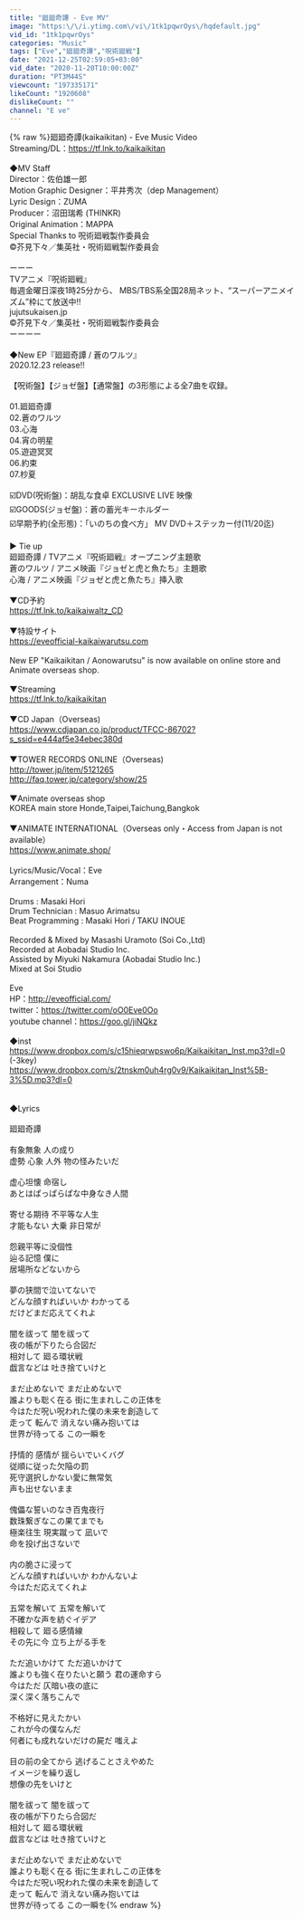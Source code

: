 ```yaml
---
title: "廻廻奇譚 - Eve MV"
image: "https:\/\/i.ytimg.com\/vi\/1tk1pqwrOys\/hqdefault.jpg"
vid_id: "1tk1pqwrOys"
categories: "Music"
tags: ["Eve","廻廻奇譚","呪術廻戦"]
date: "2021-12-25T02:59:05+03:00"
vid_date: "2020-11-20T10:00:00Z"
duration: "PT3M44S"
viewcount: "197335171"
likeCount: "1920608"
dislikeCount: ""
channel: "E ve"
---
```

{% raw %}廻廻奇譚(kaikaikitan) - Eve Music Video<br />Streaming/DL：<a rel="nofollow" target="blank" href="https://tf.lnk.to/kaikaikitan">https://tf.lnk.to/kaikaikitan</a><br /><br />◆MV Staff<br />Director：佐伯雄一郎<br />Motion Graphic Designer：平井秀次（dep Management）<br />Lyric Design：ZUMA<br />Producer：沼田瑞希 (THINKR)<br />Original Animation：MAPPA<br />Special Thanks to 呪術廻戦製作委員会<br />©芥見下々／集英社・呪術廻戦製作委員会<br /><br />ーーー<br />TVアニメ『呪術廻戦』<br />毎週金曜日深夜1時25分から、 MBS/TBS系全国28局ネット、“スーパーアニメイズム”枠にて放送中‼️<br />jujutsukaisen.jp <br />©芥見下々／集英社・呪術廻戦製作委員会<br />ーーーー<br /><br />◆New EP『廻廻奇譚 / 蒼のワルツ』<br />2020.12.23 release!!<br /><br />【呪術盤】【ジョゼ盤】【通常盤】の3形態による全7曲を収録。<br /><br />01.廻廻奇譚<br />02.蒼のワルツ<br />03.心海<br />04.宵の明星<br />05.遊遊冥冥<br />06.約束<br />07.杪夏<br /><br />☑️DVD(呪術盤)：胡乱な食卓 EXCLUSIVE LIVE 映像<br />☑️GOODS(ジョゼ盤)：蒼の蓄光キーホルダー<br />☑️早期予約(全形態)：「いのちの食べ方」 MV DVD＋ステッカー付(11/20迄)<br /><br />▶️ Tie up<br />廻廻奇譚 / TVアニメ『呪術廻戦』オープニング主題歌<br />蒼のワルツ / アニメ映画『ジョゼと虎と魚たち』主題歌<br />心海 / アニメ映画『ジョゼと虎と魚たち』挿入歌<br /><br />▼CD予約<br /><a rel="nofollow" target="blank" href="https://tf.lnk.to/kaikaiwaltz_CD">https://tf.lnk.to/kaikaiwaltz_CD</a><br /><br />▼特設サイト<br /><a rel="nofollow" target="blank" href="https://eveofficial-kaikaiwarutsu.com">https://eveofficial-kaikaiwarutsu.com</a><br /><br />New EP &quot;Kaikaikitan / Aonowarutsu&quot; is now available on online store and Animate overseas shop.<br /><br />▼Streaming<br /><a rel="nofollow" target="blank" href="https://tf.lnk.to/kaikaikitan">https://tf.lnk.to/kaikaikitan</a><br /><br />▼CD Japan（Overseas)<br /><a rel="nofollow" target="blank" href="https://www.cdjapan.co.jp/product/TFCC-86702?s_ssid=e444af5e34ebec380d">https://www.cdjapan.co.jp/product/TFCC-86702?s_ssid=e444af5e34ebec380d</a><br /><br />▼TOWER RECORDS ONLINE（Overseas)<br /><a rel="nofollow" target="blank" href="http://tower.jp/item/5121265">http://tower.jp/item/5121265</a> <br /><a rel="nofollow" target="blank" href="http://faq.tower.jp/category/show/25">http://faq.tower.jp/category/show/25</a><br /><br />▼Animate overseas shop<br />KOREA main store Honde,Taipei,Taichung,Bangkok <br /><br />▼ANIMATE INTERNATIONAL（Overseas only・Access from Japan is not available）<br /><a rel="nofollow" target="blank" href="https://www.animate.shop/">https://www.animate.shop/</a><br /><br />Lyrics/Music/Vocal：Eve<br />Arrangement：Numa<br /><br />Drums : Masaki Hori<br />Drum Technician : Masuo Arimatsu<br />Beat Programming : Masaki Hori / TAKU INOUE<br /><br />Recorded &amp; Mixed by Masashi Uramoto (Soi Co.,Ltd)<br />Recorded at Aobadai Studio Inc.<br />Assisted by Miyuki Nakamura (Aobadai Studio Inc.)<br />Mixed at Soi Studio<br /><br />Eve<br />HP：<a rel="nofollow" target="blank" href="http://eveofficial.com/">http://eveofficial.com/</a><br />twitter：<a rel="nofollow" target="blank" href="https://twitter.com/oO0Eve0Oo">https://twitter.com/oO0Eve0Oo</a><br />youtube channel：<a rel="nofollow" target="blank" href="https://goo.gl/jiNQkz">https://goo.gl/jiNQkz</a><br /><br />◆inst<br /><a rel="nofollow" target="blank" href="https://www.dropbox.com/s/c15hieqrwpswo6p/Kaikaikitan_Inst.mp3?dl=0">https://www.dropbox.com/s/c15hieqrwpswo6p/Kaikaikitan_Inst.mp3?dl=0</a><br />(-3key)<br /><a rel="nofollow" target="blank" href="https://www.dropbox.com/s/2tnskm0uh4rg0v9/Kaikaikitan_Inst%5B-3%5D.mp3?dl=0">https://www.dropbox.com/s/2tnskm0uh4rg0v9/Kaikaikitan_Inst%5B-3%5D.mp3?dl=0</a><br /><br /><br />◆Lyrics<br /><br />廻廻奇譚<br /><br />有象無象 人の成り<br />虚勢 心象 人外 物の怪みたいだ<br /><br />虚心坦懐 命宿し<br />あとはぱっぱらぱな中身なき人間<br /><br />寄せる期待 不平等な人生<br />才能もない 大乗 非日常が<br /><br />怨親平等に没個性<br />辿る記憶 僕に<br />居場所などないから<br /><br />夢の狭間で泣いてないで<br />どんな顔すればいいか わかってる<br />だけどまだ応えてくれよ<br /><br />闇を祓って 闇を祓って<br />夜の帳が下りたら合図だ<br />相対して 廻る環状戦<br />戯言などは 吐き捨ていけと<br /><br />まだ止めないで まだ止めないで<br />誰よりも聡く在る 街に生まれしこの正体を<br />今はただ呪い呪われた僕の未来を創造して<br />走って 転んで 消えない痛み抱いては<br />世界が待ってる この一瞬を<br /><br />抒情的 感情が 揺らいでいくバグ<br />従順に従った欠陥の罰<br />死守選択しかない愛に無常気　<br />声も出せないまま<br /><br />傀儡な誓いのなき百鬼夜行<br />数珠繋ぎなこの果てまでも<br />極楽往生 現実蹴って 凪いで<br />命を投げ出さないで<br /><br />内の脆さに浸って<br />どんな顔すればいいか わかんないよ<br />今はただ応えてくれよ<br /><br />五常を解いて 五常を解いて<br />不確かな声を紡ぐイデア<br />相殺して 廻る感情線<br />その先に今 立ち上がる手を<br /><br />ただ追いかけて ただ追いかけて<br />誰よりも強く在りたいと願う 君の運命すら<br />今はただ 仄暗い夜の底に<br />深く深く落ちこんで<br /><br />不格好に見えたかい<br />これが今の僕なんだ<br />何者にも成れないだけの屍だ 嗤えよ<br /><br />目の前の全てから 逃げることさえやめた<br />イメージを繰り返し<br />想像の先をいけと<br /><br />闇を祓って 闇を祓って<br />夜の帳が下りたら合図だ<br />相対して 廻る環状戦<br />戯言などは 吐き捨ていけと<br /><br />まだ止めないで まだ止めないで<br />誰よりも聡く在る 街に生まれしこの正体を<br />今はただ呪い呪われた僕の未来を創造して<br />走って 転んで 消えない痛み抱いては<br />世界が待ってる この一瞬を{% endraw %}
